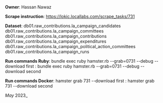 **Owner**: Hassan Nawaz

**Scrape instruction**: https://lokic.locallabs.com/scrape_tasks/731

**Dataset**: db01.raw_contributions.la_campaign_candidates
             db01.raw_contributions.la_campaign_committees
             db01.raw_contributions.la_campaign_contributions
             db01.raw_contributions.la_campaign_expenditures
             db01.raw_contributions.la_campaign_political_action_committees
             db01.raw_contributions.la_campaign_runs

**Run commands Ruby**: bundle exec ruby hamster.rb --grab=0731 --debug --download first
                     : bundle exec ruby hamster.rb --grab=0731 --debug --download second

**Run commands Docker**: hamster grab 731 --download first
                       : hamster grab 731 --download second

_May_ 2023_
